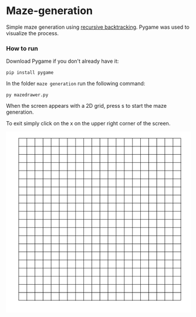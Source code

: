 # Maze-generation
Simple maze generation using [recursive backtracking](https://en.wikipedia.org/wiki/Maze_generation_algorithm).
Pygame was used to visualize the process.

### How to run
Download Pygame if you don't already have it:


    pip install pygame


In the folder ``maze generation`` run the following command:


    py mazedrawer.py


When the screen appears with a 2D grid, press s to start the maze generation.


To exit simply click on the x on the upper right corner of the screen.

![Maze generation visualization](https://github.com/Dayan-Zhanchi/Maze-generation/blob/master/maze%20generation/maze_generator.gif)
